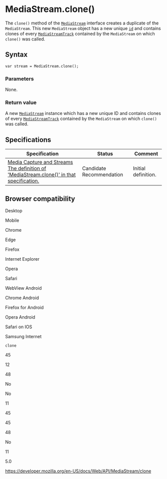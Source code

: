# MediaStream.clone()

The `clone()` method of the [`MediaStream`](../mediastream) interface creates a duplicate of the `MediaStream`. This new `MediaStream` object has a new unique [`id`](id) and contains clones of every [`MediaStreamTrack`](../mediastreamtrack) contained by the `MediaStream` on which `clone()` was called.

## Syntax

    var stream = MediaStream.clone();

### Parameters

None.

### Return value

A new [`MediaStream`](../mediastream) instance which has a new unique ID and contains clones of every [`MediaStreamTrack`](../mediastreamtrack) contained by the `MediaStream` on which `clone()` was called.

## Specifications

<table><thead><tr class="header"><th>Specification</th><th>Status</th><th>Comment</th></tr></thead><tbody><tr class="odd"><td><a href="https://w3c.github.io/mediacapture-main/#dom-mediastream-clone">Media Capture and Streams<br />
<span class="small">The definition of 'MediaStream.clone()' in that specification.</span></a></td><td><span class="spec-cr">Candidate Recommendation</span></td><td>Initial definition.</td></tr></tbody></table>

## Browser compatibility

Desktop

Mobile

Chrome

Edge

Firefox

Internet Explorer

Opera

Safari

WebView Android

Chrome Android

Firefox for Android

Opera Android

Safari on IOS

Samsung Internet

`clone`

45

12

48

No

No

11

45

45

48

No

11

5.0

<a href="https://developer.mozilla.org/en-US/docs/Web/API/MediaStream/clone" class="_attribution-link">https://developer.mozilla.org/en-US/docs/Web/API/MediaStream/clone</a>
